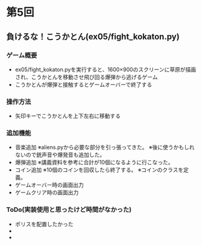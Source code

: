 # 第5回
## 負けるな！こうかとん(ex05/fight_kokaton.py)
### ゲーム概要
- ex05/fight_kokaton.pyを実行すると、1600×900のスクリーンに草原が描画され、こうかとんを移動させ飛び回る爆弾から逃げるゲーム
- こうかとんが爆弾と接触するとゲームオーバーで終了する 
### 操作方法
- 矢印キーでこうかとんを上下左右に移動する
### 追加機能
- 音楽追加
※aliens.pyから必要な部分を引っ張ってきた。
※後に使うかもしれないので銃声音や爆発音も追加した。
- 爆弾追加
※講義資料を参考に合計が10個になるように行こなった。
- コイン追加
※10個のコインを回収したら終了する。
※コインのクラスを定義。
- ゲームオーバー時の画面出力
- ゲームクリア時の画面出力
### ToDo(実装使用と思ったけど時間がなかった)
- ポリスを配置したかった
- 
- 